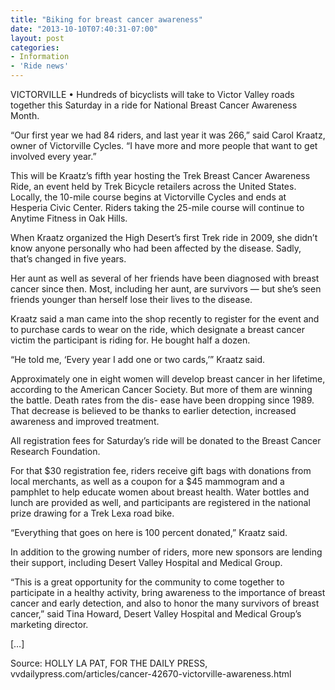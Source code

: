```yaml
---
title: "Biking for breast cancer awareness"
date: "2013-10-10T07:40:31-07:00"
layout: post
categories:
- Information
- 'Ride news'
---
```


VICTORVILLE • Hundreds of bicyclists will take to Victor Valley roads together this Saturday in a ride for National Breast Cancer Awareness Month.  
  
“Our first year we had 84 riders, and last year it was 266,” said Carol Kraatz, owner of Victorville Cycles. “I have more and more people that want to get involved every year.”

This will be Kraatz’s fifth year hosting the Trek Breast Cancer Awareness Ride, an event held by Trek Bicycle retailers across the United States. Locally, the 10-mile course begins at Victorville Cycles and ends at Hesperia Civic Center. Riders taking the 25-mile course will continue to Anytime Fitness in Oak Hills.

When Kraatz organized the High Desert’s first Trek ride in 2009, she didn’t know anyone personally who had been affected by the disease. Sadly, that’s changed in five years.

Her aunt as well as several of her friends have been diagnosed with breast cancer since then. Most, including her aunt, are survivors — but she’s seen friends younger than herself lose their lives to the disease.

Kraatz said a man came into the shop recently to register for the event and to purchase cards to wear on the ride, which designate a breast cancer victim the participant is riding for. He bought half a dozen.

“He told me, ‘Every year I add one or two cards,’” Kraatz said.

Approximately one in eight women will develop breast cancer in her lifetime, according to the American Cancer Society. But more of them are winning the battle. Death rates from the dis- ease have been dropping since 1989. That decrease is believed to be thanks to earlier detection, increased awareness and improved treatment.

All registration fees for Saturday’s ride will be donated to the Breast Cancer Research Foundation.

For that $30 registration fee, riders receive gift bags with donations from local merchants, as well as a coupon for a $45 mammogram and a pamphlet to help educate women about breast health. Water bottles and lunch are provided as well, and participants are registered in the national prize drawing for a Trek Lexa road bike.

“Everything that goes on here is 100 percent donated,” Kraatz said.

In addition to the growing number of riders, more new sponsors are lending their support, including Desert Valley Hospital and Medical Group.

“This is a great opportunity for the community to come together to participate in a healthy activity, bring awareness to the importance of breast cancer and early detection, and also to honor the many survivors of breast cancer,” said Tina Howard, Desert Valley Hospital and Medical Group’s marketing director.

\[…\]

Source: HOLLY LA PAT, FOR THE DAILY PRESS, vvdailypress.com/articles/cancer-42670-victorville-awareness.html